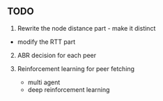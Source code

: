 ## TODO

1. Rewrite the node distance part - make it distinct
 - modify the RTT part

2. ABR decision for each peer

3. Reinforcement learning for peer fetching 
	* multi agent 
	* deep reinforcement learning
